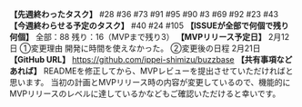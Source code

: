 **【先週終わったタスク】**
#28 #36 #73 #91 #95 #90 #3 #69 #92 #23 #43
**【今週終わらせる予定のタスク】**
#40 #24 #105
**【ISSUEが全部で何個で残り何個】**
全部：88
残り：16（MVPまで残り3）
**【MVPリリース予定日】**
2月12日
①変更理由
開発に時間を使えなかった。
②変更後の日程
2月21日
**【GitHub URL】**
https://github.com/ippei-shimizu/buzzbase
**【共有事項などあれば】**
READMEを修正してから、MVPレビューを提出させていただければと思います。
当初の計画とMVPリリース時の内容が変更しているので、機能的にMVPリリースのレベルに達しているかなどもご確認いただけると幸いです。
